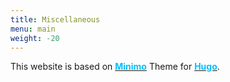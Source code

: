 ```yaml
---
title: Miscellaneous
menu: main
weight: -20
---
```


This website is based on <a href='https://minimo.netlify.com/'><span style="color:#00BFFF">**Minimo**</span></a> Theme for <a href='https://gohugo.io/'><span style="color:#00BFFF">**Hugo**</span></a>.
